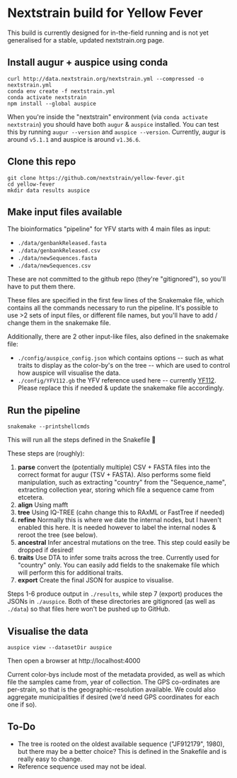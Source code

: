 # Nextstrain build for Yellow Fever

This build is currently designed for in-the-field running and is not yet generalised for a stable, updated nextstrain.org page.

## Install augur + auspice using conda

```
curl http://data.nextstrain.org/nextstrain.yml --compressed -o nextstrain.yml
conda env create -f nextstrain.yml
conda activate nextstrain
npm install --global auspice
```

When you're inside the "nextstrain" environment (via `conda activate nextstrain`) you should have both `augur` & `auspice` installed.
You can test this by running `augur --version` and `auspice --version`.
Currently, augur is around `v5.1.1` and auspice is around `v1.36.6`.


## Clone this repo

```
git clone https://github.com/nextstrain/yellow-fever.git
cd yellow-fever
mkdir data results auspice
```


## Make input files available

The bioinformatics "pipeline" for YFV starts with 4 main files as input: 
* `./data/genbankReleased.fasta`
* `./data/genbankReleased.csv`
* `./data/newSequences.fasta`
* `./data/newSequences.csv`

These are not committed to the github repo (they're "gitignored"), so you'll have to put them there.

These files are specified in the first few lines of the Snakemake file, which contains all the commands necessary to run the pipeline.
It's possible to use >2 sets of input files, or different file names, but you'll have to add / change them in the snakemake file.


Additionally, there are 2 other input-like files, also defined in the snakemake file:
* `./config/auspice_config.json` which contains options -- such as what traits to display as the color-by's on the tree -- which are used to control how auspice will visualise the data.
* `./config/YFV112.gb` the YFV reference used here -- currently [YF112](https://www.ncbi.nlm.nih.gov/nuccore/1269012770). Please replace this if needed & update the snakemake file accordingly.


## Run the pipeline

```
snakemake --printshellcmds
```

This will run all the steps defined in the Snakefile 🎉

These steps are (roughly):
1. __parse__ convert the (potentially multiple) CSV + FASTA files into the correct format for augur (TSV + FASTA). Also performs some field manipulation, such as extracting "country" from the "Sequence_name", extracting collection year, storing which file a sequence came from etcetera.
2. __align__ Using mafft
3. __tree__ Using IQ-TREE (cahn change this to RAxML or FastTree if needed)
4. __refine__ Normally this is where we date the internal nodes, but I haven't enabled this here. It is needed however to label the internal nodes & reroot the tree (see below).
5. __ancestral__ Infer ancestral mutations on the tree. This step could easily be dropped if desired!
6. __traits__ Use DTA to infer some traits across the tree. Currently used for "country" only. You can easily add fields to the snakemake file which will perform this for additional traits.
7. __export__ Create the final JSON for auspice to visualise.

Steps 1-6 produce output in `./results`, while step 7 (export) produces the JSONs in `./auspice`. Both of these directories are gitignored (as well as `./data`) so that files here won't be pushed up to GitHub.

## Visualise the data

```
auspice view --datasetDir auspice
```
Then open a browser at http://localhost:4000

Current color-bys include most of the metadata provided, as well as which file the samples came from, year of collection.
The GPS co-ordinates are per-strain, so that is the geographic-resolution available. We could also aggregate municipalities if desired (we'd need GPS coordinates for each one if so).


## To-Do
* The tree is rooted on the oldest available sequence ("JF912179", 1980), but there may be a better choice? This is defined in the Snakefile and is really easy to change.
* Reference sequence used may not be ideal.



